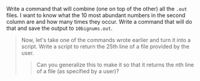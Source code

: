 

Write a command that will combine (one on top of the other) all the `.out` files. I want to know what the 10 most abundant numbers in the second column are and how many times they occur. Write a command that will do that and save the output to `10bignums.out`.



> Now, let's take one of the commands wrote earlier and turn it into a script. Write a script to return the 25th line of a file provided by the user. 
>> Can you generalize this to make it so that it returns the nth line of a file (as specified by a user)?  



